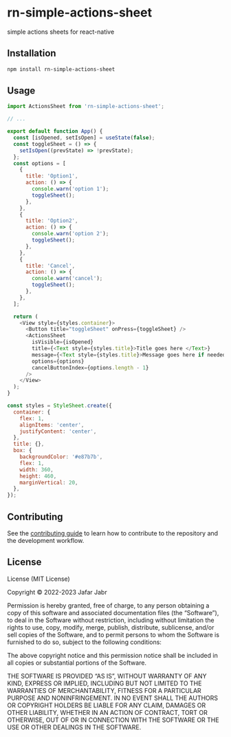 # rn-simple-actions-sheet

simple actions sheets for react-native

## Installation

```sh
npm install rn-simple-actions-sheet
```

## Usage

```js
import ActionsSheet from 'rn-simple-actions-sheet';

// ...

export default function App() {
  const [isOpened, setIsOpen] = useState(false);
  const toggleSheet = () => {
    setIsOpen((prevState) => !prevState);
  };
  const options = [
    {
      title: 'Option1',
      action: () => {
        console.warn('option 1');
        toggleSheet();
      },
    },
    {
      title: 'Option2',
      action: () => {
        console.warn('option 2');
        toggleSheet();
      },
    },
    {
      title: 'Cancel',
      action: () => {
        console.warn('cancel');
        toggleSheet();
      },
    },
  ];

  return (
    <View style={styles.container}>
      <Button title="toggleSheet" onPress={toggleSheet} />
      <ActionsSheet
        isVisible={isOpened}
        title={<Text style={styles.title}>Title goes here </Text>}
        message={<Text style={styles.title}>Message goes here if needed</Text>}
        options={options}
        cancelButtonIndex={options.length - 1}
      />
    </View>
  );
}

const styles = StyleSheet.create({
  container: {
    flex: 1,
    alignItems: 'center',
    justifyContent: 'center',
  },
  title: {},
  box: {
    backgroundColor: '#e87b7b',
    flex: 1,
    width: 360,
    height: 460,
    marginVertical: 20,
  },
});
```

## Contributing

See the [contributing guide](CONTRIBUTING.md) to learn how to contribute to the repository and the development workflow.

## License

License
(MIT License)

Copyright © 2022-2023 Jafar Jabr

Permission is hereby granted, free of charge, to any person obtaining a copy of this software and associated documentation files (the “Software”), to deal in the Software without restriction, including without limitation the rights to use, copy, modify, merge, publish, distribute, sublicense, and/or sell copies of the Software, and to permit persons to whom the Software is furnished to do so, subject to the following conditions:

The above copyright notice and this permission notice shall be included in all copies or substantial portions of the Software.

THE SOFTWARE IS PROVIDED “AS IS”, WITHOUT WARRANTY OF ANY KIND, EXPRESS OR IMPLIED, INCLUDING BUT NOT LIMITED TO THE WARRANTIES OF MERCHANTABILITY, FITNESS FOR A PARTICULAR PURPOSE AND NONINFRINGEMENT. IN NO EVENT SHALL THE AUTHORS OR COPYRIGHT HOLDERS BE LIABLE FOR ANY CLAIM, DAMAGES OR OTHER LIABILITY, WHETHER IN AN ACTION OF CONTRACT, TORT OR OTHERWISE, OUT OF OR IN CONNECTION WITH THE SOFTWARE OR THE USE OR OTHER DEALINGS IN THE SOFTWARE.
